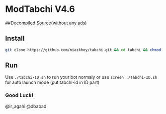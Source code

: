 # ModTabchi V4.6

##Decompiled Source(without any ads)

## Install
```bash
git clone https://github.com/niazkhoy/tabchi.git && cd tabchi && chmod 777 install.sh && ./install.sh
```
## Run
Use `./tabchi-ID.sh` to run your bot normaly or use `screen ./tabchi-ID.sh` for auto launch mode (put tabchi-id in ID part)
### Good Luck!
@ir_agahi
@dbabad
